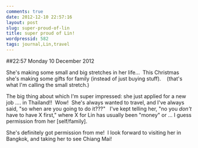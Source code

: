```yaml
---
comments: true
date: 2012-12-10 22:57:16
layout: post
slug: super-proud-of-lin
title: super proud of Lin!
wordpressid: 582
tags: journal,Lin,travel
---
```


##22:57 Monday 10 December 2012

She's making some small and big stretches in her life...  This Christmas she's making some gifts for family (instead of just buying stuff).    (that's what I'm calling the small stretch.)

The big thing about which I'm super impressed: she just applied for a new job .... in Thailand!!  Wow!  She's always wanted to travel, and I've always said, "so when are you going to do it???"   I've kept telling her, "no you *don't* have to have X first," where X for Lin has usually been "money" or ... I guess permission from her [self/family].

She's definitely got permission from me!  I look forward to visiting her in Bangkok, and taking her to see Chiang Mai!
